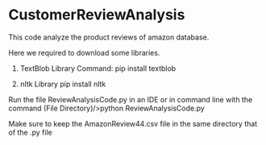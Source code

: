 # CustomerReviewAnalysis
This code analyze the product reviews of amazon database.

Here we required to download some libraries.

1. TextBlob Library
Command:
  pip install textblob
  
2. nltk Library
  pip install nltk
  
  
  
Run the file  ReviewAnalysisCode.py in an IDE or in command line with the command
    (File Directory)/>python ReviewAnalysisCode.py
    
Make sure to keep the AmazonReview44.csv file in the same directory that of the .py file

